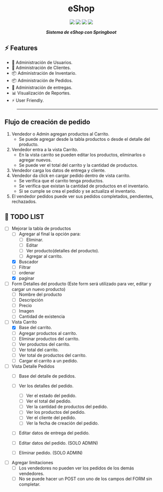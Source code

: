 <h1 style="text-align: center;">eShop</h1>

<p align="center">
    <img src="https://img.shields.io/static/v1?label=dev&message=Mijhael Samaniego&color=red&style=for-the-badge&logo=Moo&logoColor=red&link=https://github.com/seb5433//left?">
    <img src="https://img.shields.io/static/v1?label=dev&message=Sebastian Alvarez&color=informational&style=for-the-badge&logo=Bitwarden&logoColor=informational&link=https://github.com/seb5433//left?">
    <img src="https://img.shields.io/static/v1?label=dev&message=Esteban Fernandez&color=red&style=for-the-badge&logo=AdGuard&logoColor=red&link=https://github.com/seb5433//left?">
    <img src="https://img.shields.io/static/v1?label=Actual version&message=V0&color=green&style=for-the-badge&logo=Astro&logoColor=green">
</p>

<h5 align="center" style="margin: 0 auto 0 auto;">Sistema de eShop con Springboot</h5>

## ⚡ Features 
- 👥 Administración de Usuarios.
- 👥 Administración de Clientes.
- 📦 Administración de Inventario.
- 📦 Administración de Pedidos.
- 📍  Administración de entregas.
- 📊 Visualización de Reportes.
- ⚡ User Friendly.
> ----

## Flujo de creación de pedido
1. Vendedor o Admin agregan productos al Carrito.
    - Se puede agregar desde la tabla productos o desde el detalle del producto.
1. Vendedor entra a la vista Carrito.
    - En la vista carrito se pueden editar los productos, eliminarlos o agregar nuevos.
    - Se puede ver el total del carrito y la cantidad de productos.
1. Vendedor carga los datos de entrega y cliente.
1. Vendedor da click en cargar pedido dentro de vista carrito.
    - Se verifica que el carrito tenga productos.
    - Se verifica que existan la cantidad de productos en el inventario.
    - Si se cumple se crea el pedido y se actualiza el inventario.
3. El vendedor pedidos puede ver sus pedidos completados, pendientes,  rechazados.


## 📝 TODO LIST

- [ ] Mejorar la tabla de productos
    - [ ] Agregar al final la opción para:
        - [ ] Eliminar.
        - [ ] Editar
        - [ ] Ver producto(detalles del producto).
        - [ ] Agregar al carrito.
    - [x] Buscador
    - [ ] Filtrar
    - [ ] ordenar
    - [x] paginar

- [ ] Form Detalles del producto (Este form será utilizado para ver, editar y cargar un nuevo producto)
    - [ ] Nombre del producto
    - [ ] Descripción
    - [ ] Precio
    - [ ] Imagen
    - [ ] Cantidad de existencia
    
- [ ] Vista Carrito
    - [x] Base del carrito.
    - [ ] Agregar productos al carrito.
    - [ ] Eliminar productos del carrito.
    - [ ] Ver productos del carrito.
    - [ ] Ver total del carrito.
    - [ ] Ver total de productos del carrito.
    - [ ] Cargar el carrito a un pedido.

- [ ] Vista Detalle Pedidos
    - [ ] Base del detalle de pedidos.
    - [ ] Ver los detalles del pedido.
        - [ ] Ver el estado del pedido.
        - [ ] Ver el total del pedido.
        - [ ] Ver la cantidad de productos del pedido.
        - [ ] Ver los productos del pedido.
        - [ ] Ver el cliente del pedido.
        - [ ] Ver la fecha de creación del pedido.
    - [ ] Editar datos de entrega del pedido.
    - [ ] Editar datos del pedido. (SOLO ADMIN)
    - [ ] Eliminar pedido. (SOLO ADMIN)


- [ ] Agregar limitaciones
    - [ ] Los vendedores no pueden ver los pedidos de los demás vendedores.
    - [ ] No se puede hacer un POST con uno de los campos del FORM sin completar.
